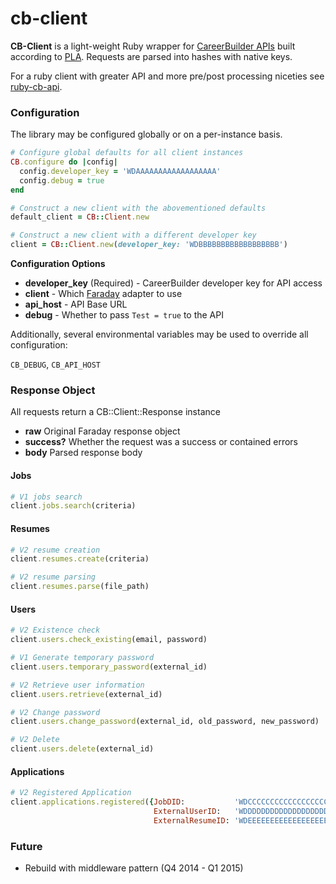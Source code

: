 # cb-client

**CB-Client** is a light-weight Ruby wrapper for [CareerBuilder APIs](http://developer.careerbuilder.com/) built according to [PLA](http://en.wikipedia.org/wiki/Principle_of_least_astonishment). Requests are parsed into hashes with native keys.

For a ruby client with greater API and more pre/post processing niceties see [ruby-cb-api](https://github.com/cbdr/ruby-cb-api).

### Configuration

The library may be configured globally or on a per-instance basis.

```ruby
# Configure global defaults for all client instances
CB.configure do |config|
  config.developer_key = 'WDAAAAAAAAAAAAAAAAAA'
  config.debug = true
end

# Construct a new client with the abovementioned defaults
default_client = CB::Client.new

# Construct a new client with a different developer key
client = CB::Client.new(developer_key: 'WDBBBBBBBBBBBBBBBBBB')
```

**Configuration Options**

- **developer_key** (Required) - CareerBuilder developer key for API access
- **client** - Which [Faraday](https://github.com/lostisland/faraday) adapter to use
- **api_host** - API Base URL
- **debug** - Whether to pass `Test = true` to the API

Additionally, several environmental variables may be used to override all configuration:

`CB_DEBUG`,
`CB_API_HOST`

### Response Object

All requests return a CB::Client::Response instance

- **raw** Original Faraday response object
- **success?** Whether the request was a success or contained errors
- **body** Parsed response body

#### Jobs

```ruby
# V1 jobs search
client.jobs.search(criteria)
```

#### Resumes

```ruby
# V2 resume creation
client.resumes.create(criteria)

# V2 resume parsing
client.resumes.parse(file_path)
```

#### Users

```ruby
# V2 Existence check
client.users.check_existing(email, password)

# V1 Generate temporary password
client.users.temporary_password(external_id)

# V2 Retrieve user information
client.users.retrieve(external_id)

# V2 Change password
client.users.change_password(external_id, old_password, new_password)

# V2 Delete
client.users.delete(external_id)
```

#### Applications

```ruby
# V2 Registered Application
client.applications.registered({JobDID:           'WDCCCCCCCCCCCCCCCCCC',
                                ExternalUserID:   'WDDDDDDDDDDDDDDDDDDD',
                                ExternalResumeID: 'WDEEEEEEEEEEEEEEEEEE'})
```

### Future

- Rebuild with middleware pattern (Q4 2014 - Q1 2015)
